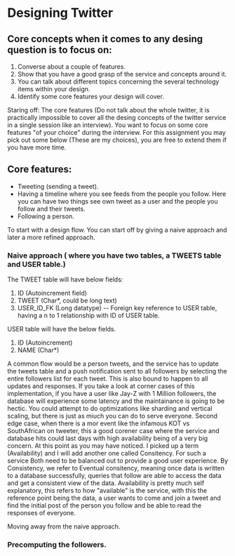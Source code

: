 
# Designing Twitter

## Core concepts when it comes to any desing question is to focus on:
1. Converse about a couple of features.
2. Show that you have a good grasp of the service and concepts around it.
3. You can talk about different topics concerning the several technology items within your design.
4. Identify some core features your design will cover.

Staring off: The core features (Do not talk about the whole twitter, it is practically impossible to cover all the desing concepts of the twitter service in a single session like an interview). You want to focus on some core features "of your choice" during the interview.
For this assignment you may pick out some below (These are my choices), you are free to extend them if you have more time.

## Core features:

- Tweeting (sending a tweet).
- Having a timeline where you see feeds from the people you follow. Here you can have two things see own tweet as a user and the people you follow and their tweets.
- Following a person.

To start with a design flow. You can start off by giving a naive approach and later a more refined approach.

### Naive approach ( where you have two tables, a TWEETS table and USER table.)

The TWEET table will have below fields:
1. ID (Autoincrement field)
2. TWEET (Char*, could be long text)
3. USER_ID_FK (Long datatype) --  Foreign key reference to USER table, having a n to 1 relationship with ID of USER table.

USER table will have the below fields.
1. ID (Autoincrement)
2. NAME (Char*)

A common flow would be a person tweets, and the service has to update the tweets table and a push notification sent to all followers by selecting the entire followers list for each tweet. This is also bound to happen to all updates and responses. If you take a look at corner cases of this implementation, if you have a user like Jay-Z with 1 Million followers, the database will experience some latency and the maintainance is going to be hectic. You could attempt to do optimizations like sharding and vertical scaling, but there is just as miuch you can do to serve everyone. Second edge case, when there is a mor event like the infamous KOT vs SouthAfrican on tweeter, this a good corener case where the service and database hits could last days with high availability being of a very big concern.
At this point as you may have noticed. I picked up a term (Availability) and I will add another one called Consitency. For such a service 
Both need to be balanced out to provide a good user experience. 
By Consistency, we refer to Eventual consitency, meaning once data is written to a database successfully, queries that follow are able to access the data and get a consistent view of the data. Availability is pretty much self explanatory, this refers to how "available" is the service, with this the reference point being the data, a user wants to come and join a tweet and find the initial post of the person you follow and be able to read the responses of everyone.

Moving away from the naive approach.

### Precomputing the followers.




